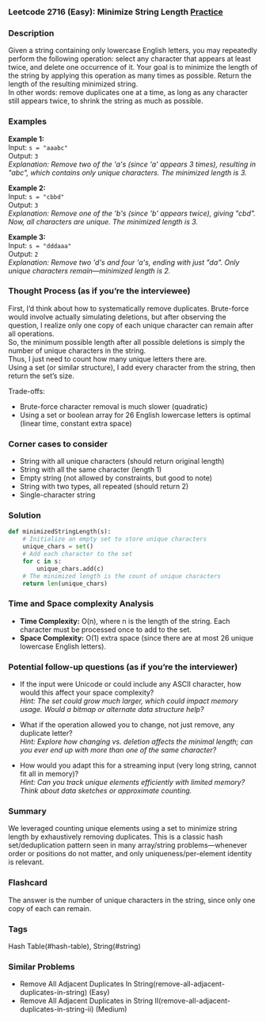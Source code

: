 ### Leetcode 2716 (Easy): Minimize String Length [Practice](https://leetcode.com/problems/minimize-string-length)

### Description  
Given a string containing only lowercase English letters, you may repeatedly perform the following operation: select any character that appears at least twice, and delete one occurrence of it. Your goal is to minimize the length of the string by applying this operation as many times as possible. Return the length of the resulting minimized string.  
In other words: remove duplicates one at a time, as long as any character still appears twice, to shrink the string as much as possible.

### Examples  

**Example 1:**  
Input: `s = "aaabc"`  
Output: `3`  
*Explanation: Remove two of the 'a's (since 'a' appears 3 times), resulting in "abc", which contains only unique characters. The minimized length is 3.*

**Example 2:**  
Input: `s = "cbbd"`  
Output: `3`  
*Explanation: Remove one of the 'b's (since 'b' appears twice), giving "cbd". Now, all characters are unique. The minimized length is 3.*

**Example 3:**  
Input: `s = "dddaaa"`  
Output: `2`  
*Explanation: Remove two 'd's and four 'a's, ending with just "da". Only unique characters remain—minimized length is 2.*

### Thought Process (as if you’re the interviewee)  
First, I’d think about how to systematically remove duplicates. Brute-force would involve actually simulating deletions, but after observing the question, I realize only one copy of each unique character can remain after all operations.  
So, the minimum possible length after all possible deletions is simply the number of unique characters in the string.  
Thus, I just need to count how many unique letters there are.  
Using a set (or similar structure), I add every character from the string, then return the set’s size.  

Trade-offs:  
- Brute-force character removal is much slower (quadratic)
- Using a set or boolean array for 26 English lowercase letters is optimal (linear time, constant extra space)

### Corner cases to consider  
- String with all unique characters (should return original length)  
- String with all the same character (length 1)  
- Empty string (not allowed by constraints, but good to note)  
- String with two types, all repeated (should return 2)  
- Single-character string  

### Solution

```python
def minimizedStringLength(s):
    # Initialize an empty set to store unique characters
    unique_chars = set()
    # Add each character to the set
    for c in s:
        unique_chars.add(c)
    # The minimized length is the count of unique characters
    return len(unique_chars)
```

### Time and Space complexity Analysis  

- **Time Complexity:** O(n), where n is the length of the string. Each character must be processed once to add to the set.
- **Space Complexity:** O(1) extra space (since there are at most 26 unique lowercase English letters).

### Potential follow-up questions (as if you’re the interviewer)  

- If the input were Unicode or could include any ASCII character, how would this affect your space complexity?  
  *Hint: The set could grow much larger, which could impact memory usage. Would a bitmap or alternate data structure help?*

- What if the operation allowed you to change, not just remove, any duplicate letter?  
  *Hint: Explore how changing vs. deletion affects the minimal length; can you ever end up with more than one of the same character?*

- How would you adapt this for a streaming input (very long string, cannot fit all in memory)?  
  *Hint: Can you track unique elements efficiently with limited memory? Think about data sketches or approximate counting.*

### Summary
We leveraged counting unique elements using a set to minimize string length by exhaustively removing duplicates. This is a classic hash set/deduplication pattern seen in many array/string problems—whenever order or positions do not matter, and only uniqueness/per-element identity is relevant.


### Flashcard
The answer is the number of unique characters in the string, since only one copy of each can remain.

### Tags
Hash Table(#hash-table), String(#string)

### Similar Problems
- Remove All Adjacent Duplicates In String(remove-all-adjacent-duplicates-in-string) (Easy)
- Remove All Adjacent Duplicates in String II(remove-all-adjacent-duplicates-in-string-ii) (Medium)